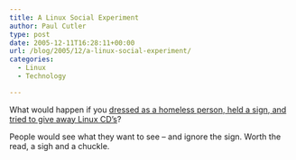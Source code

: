 ```yaml
---
title: A Linux Social Experiment
author: Paul Cutler
type: post
date: 2005-12-11T16:28:11+00:00
url: /blog/2005/12/a-linux-social-experiment/
categories:
  - Linux
  - Technology

---
```

What would happen if you [dressed as a homeless person, held a sign, and tried to give away Linux CD&#8217;s][1]?

People would see what they want to see &#8211; and ignore the sign. Worth the read, a sigh and a chuckle.

 [1]: http://lobby4linux.com/WordPress/?p=63